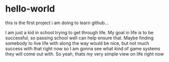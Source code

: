 # hello-world
this is the first project i am doing to learn github...


I am just a kid in school trying to get through life. My goal in life is to be successful, so passing school well can help ensure that. Maybe finding somebody to live life with along the way would be nice, but not much success with that right now so I am gonna see what kind of game systems they will come out with. So yeah, thats my very simple view on life right now
